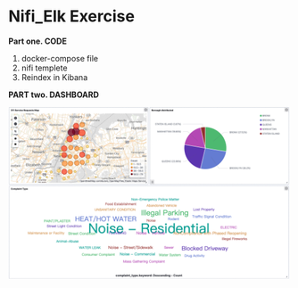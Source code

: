 # Nifi_Elk Exercise

**Part one. CODE**
1. docker-compose file
2. nifi templete
3. Reindex in Kibana


**PART two. DASHBOARD**

![image](http://github.com/yalinghu/mda/raw/master/Nifi_Elk/image.png)
